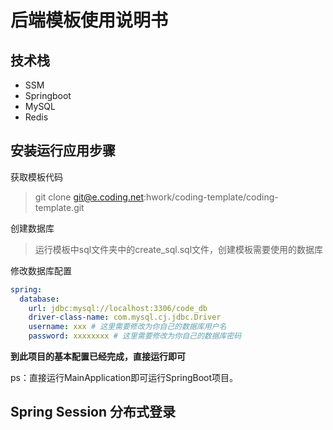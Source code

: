 # 后端模板使用说明书

## 技术栈

- SSM
- Springboot
- MySQL
- Redis

## 安装运行应用步骤

获取模板代码

> git clone git@e.coding.net:hwork/coding-template/coding-template.git

创建数据库

> 运行模板中sql文件夹中的create_sql.sql文件，创建模板需要使用的数据库

修改数据库配置

```application.yml
spring:
  database:
    url: jdbc:mysql://localhost:3306/code_db
    driver-class-name: com.mysql.cj.jdbc.Driver
    username: xxx # 这里需要修改为你自己的数据库用户名
    password: xxxxxxxx # 这里需要修改为你自己的数据库密码
```

**到此项目的基本配置已经完成，直接运行即可**

ps：直接运行MainApplication即可运行SpringBoot项目。

## Spring Session 分布式登录

